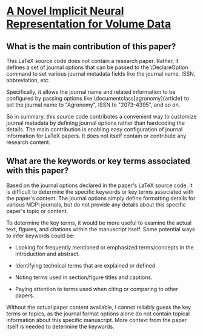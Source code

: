 # [A Novel Implicit Neural Representation for Volume Data](https://arxiv.org/abs/2403.08566)

## What is the main contribution of this paper?

 This LaTeX source code does not contain a research paper. Rather, it defines a set of journal options that can be passed to the \DeclareOption command to set various journal metadata fields like the journal name, ISSN, abbreviation, etc.

Specifically, it allows the journal name and related information to be configured by passing options like \documentclass[agronomy]{article} to set the journal name to "Agronomy", ISSN to "2073-4395", and so on.

So in summary, this source code contributes a convenient way to customize journal metadata by defining journal options rather than hardcoding the details. The main contribution is enabling easy configuration of journal information for LaTeX papers. It does not itself contain or contribute any research content.


## What are the keywords or key terms associated with this paper?

 Based on the journal options declared in the paper's LaTeX source code, it is difficult to determine the specific keywords or key terms associated with the paper's content. The journal options simply define formatting details for various MDPI journals, but do not provide any details about this specific paper's topic or content. 

To determine the key terms, it would be more useful to examine the actual text, figures, and citations within the manuscript itself. Some potential ways to infer keywords could be:

- Looking for frequently mentioned or emphasized terms/concepts in the introduction and abstract.

- Identifying technical terms that are explained or defined.

- Noting terms used in section/figure titles and captions. 

- Paying attention to terms used when citing or comparing to other papers.

Without the actual paper content available, I cannot reliably guess the key terms or topics, as the journal format options alone do not contain topical information about this specific manuscript. More context from the paper itself is needed to determine the keywords.
